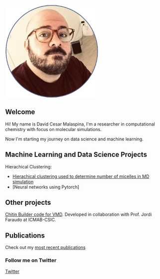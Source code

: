 <img src="foto-pagina-3.png" width="300">

## Welcome

Hi! My name is David Cesar Malaspina, I'm a researcher in computational chemistry with focus on molecular simulations.

Now I'm starting my journey on data science and machine learning.

## Machine Learning and Data Science Projects

Hierachical Clustering:
- [Hierachical clustering used to determine number of micelles in MD simulation](clustering/Clustering-trajectory.md)
- [Neural networks using Pytorch]

## Other projects

[Chitin Builder code for VMD](https://github.com/soft-matter-theory-at-icmab-csic/chitin_builder). Developed in collaboration with Prof. Jordi Faraudo at ICMAB-CSIC.

## Publications

Check out my [most recent publications](https://scholar.google.com/citations?user=Hd__uxUAAAAJ&hl=en)

### Follow me on Twitter

[Twitter](https://twitter.com/davidcmalaspina)


